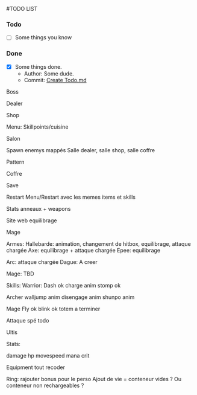 #TODO LIST

### Todo
- [ ] Some things you know

### Done

- [x] Some things done.
  - Author: Some dude.
  - Commit: [Create Todo.md](https://github.com/Ne02ptzero/rogue-like/commit/b36e0a5d8160069aa62ca9ea548294bcc15113ba)


Boss

Dealer

Shop

Menu:
  Skillpoints/cuisine

  Salon

Spawn enemys mappés
  Salle dealer, salle shop, salle coffre

Pattern

Coffre

Save

Restart Menu/Restart avec les memes items et skills


Stats anneaux + weapons

Site web equilibrage

Mage

Armes:
  Hallebarde: animation, changement de hitbox, equilibrage, attaque chargée
  Axe: equilibrage + attaque chargée
  Epee: equilibrage

  Arc: attaque chargée
  Dague: A creer
  
  Mage: TBD
  
Skills:
  Warrior:
    Dash ok
    charge anim
    stomp ok
    
  Archer
    walljump anim
    disengage anim
    shunpo anim
    
  Mage 
    Fly ok
    blink ok
    totem a terminer
  
Attaque spé todo
  
Ultis

Stats:

damage
hp
movespeed
mana
crit

Equipment
  tout recoder

  Ring: rajouter bonus pour le perso
  Ajout de vie = conteneur vides ? Ou conteneur non rechargeables ?
  

